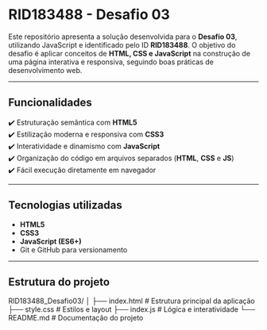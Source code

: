 # RID183488 - Desafio 03   

Este repositório apresenta a solução desenvolvida para o **Desafio 03**, utilizando JavaScript e identificado pelo ID **RID183488**.
O objetivo do desafio é aplicar conceitos de **HTML, CSS e JavaScript** na construção de uma página interativa e responsiva, seguindo boas práticas de desenvolvimento web.  

---

##  Funcionalidades

✔️ Estruturação semântica com **HTML5**  
✔️ Estilização moderna e responsiva com **CSS3**  
✔️ Interatividade e dinamismo com **JavaScript**  
✔️ Organização do código em arquivos separados (**HTML**, **CSS** e **JS**)  
✔️ Fácil execução diretamente em navegador  

---

## Tecnologias utilizadas

- **HTML5**
- **CSS3**
- **JavaScript (ES6+)**
- Git e GitHub para versionamento

---

## Estrutura do projeto

RID183488_Desafio03/
│
├── index.html # Estrutura principal da aplicação
├── style.css # Estilos e layout
├── index.js # Lógica e interatividade
└── README.md # Documentação do projeto

